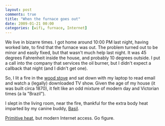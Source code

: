 ```yaml
---
layout: post
comments: true
title: "When the furnace goes out"
date: 2009-01-21 00:00
categories: [wifi, furnace, Internet]
---
```


We live in bizarre times. I got home around 10:00 PM last night, having
worked late, to find that the furnace was out. The problem turned out to be
minor and easily fixed, but that wasn't much help last night. It was 45
degrees Fahrenheit inside the house, and probably 10 degrees outside. I put
a call into the company that services the oil burner, but I didn't expect a
callback that night (and I didn't get one).

So, I lit a fire in the [wood stove][] and sat down with my laptop to read
email and watch a (legally) downloaded TV show. Given the age of my house
(it was built circa 1870), it felt like an odd mixture of modern day and
Victorian times (a la "Brazil").

I slept in the living room, near the fire, thankful for the extra body heat
imparted by my canine buddy, [Basil][].

[Primitive heat][], but modern Internet access. Go figure.

[wood stove]: http://www.regency-fire.com/
[Basil]: http://www.clapper.org/menagerie/basil-1.jpg
[Primitive heat]: http://www.ssrsi.org/sr2/Heat/primheat.htm
